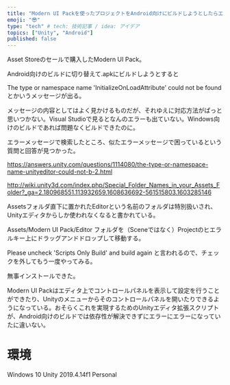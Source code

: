 ```yaml
---
title: "Modern UI Packを使ったプロジェクトをAndroid向けにビルドしようとしたらエラーが出た話"
emoji: "😎"
type: "tech" # tech: 技術記事 / idea: アイデア
topics: ["Unity", "Android"]
published: false
---
```


Asset Storeのセールで購入したModern UI Pack。

Android向けのビルドに切り替えて.apkにビルドしようとすると

The type or namespace name 'InitializeOnLoadAttribute' could not be found とかいうメッセージが出る。

メッセージの内容としてはよく見かけるものだが、それゆえに対応方法がぱっと思いつかない。Visual Studioで見るとなんのエラーも出ていない。Windows向けのビルドであれば問題なくビルドできたのに。

エラーメッセージで検索したところ、似たエラーメッセージで困っているという質問と回答が見つかった。

https://answers.unity.com/questions/1114080/the-type-or-namespace-name-unityeditor-could-not-b-2.html

http://wiki.unity3d.com/index.php/Special_Folder_Names_in_your_Assets_Folder?_ga=2.180968551.113932659.1608636692-561515803.1603285146

Assetsフォルダ直下に置かれたEditorという名前のフォルダは特別扱いされ、Unityエディタからしか使われなくなると書かれている。

Assets/Modern UI Pack/Editor フォルダを（Sceneではなく）Projectのヒエラルキー上にドラッグアンドドロップして移動する。

Please uncheck 'Scripts Only Build' and build again と言われるので、チェックを外してもう一度やってみる。

無事インストールできた。

Modern UI Packはエディタ上でコントロールパネルを表示して設定を行うことができたり、Unityのメニューからそのコントロールパネルを開いたりできるようになっている。おそらくこれを実現するためのUnityエディタ拡張スクリプトが、Android向けのビルドでは依存性が解決できずにエラーにエラーになっていたに違いない。


環境
====

Windows 10
Unity 2019.4.14f1 Personal
